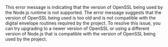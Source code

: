 This error message is indicating that the version of OpenSSL being used by the Node.js runtime is not supported. The error message suggests that the version of OpenSSL being used is too old and is not compatible with the digital envelope routines required by the project. To resolve this issue, you can try upgrading to a newer version of OpenSSL or using a different version of Node.js that is compatible with the version of OpenSSL being used by the project.
